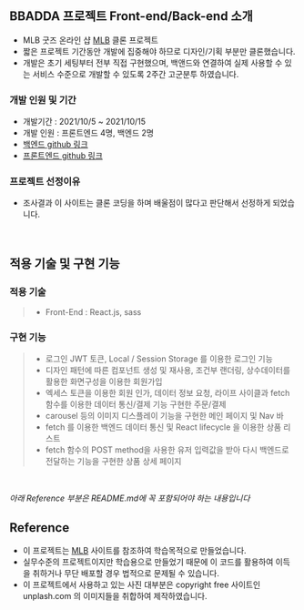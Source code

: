 ## BBADDA 프로젝트 Front-end/Back-end 소개

- MLB 굿즈 온라인 샵 [MLB](https://www.mlb-korea.com/) 클론 프로젝트
- 짧은 프로젝트 기간동안 개발에 집중해야 하므로 디자인/기획 부분만 클론했습니다.
- 개발은 초기 세팅부터 전부 직접 구현했으며, 백앤드와 연결하여 실제 사용할 수 있는 서비스 수준으로 개발할 수 있도록 2주간 고군분투 하였습니다.

### 개발 인원 및 기간

- 개발기간 : 2021/10/5 ~ 2021/10/15
- 개발 인원 : 프론트엔드 4명, 백엔드 2명
- [백엔드 github 링크](https://github.com/wecode-bootcamp-korea/25-1st-bbadda-backend)
- [프론트엔드 github 링크](https://github.com/wecode-bootcamp-korea/25-1st-bbadda-frontend)

### 프로젝트 선정이유

- 조사결과 이 사이트는 클론 코딩을 하며 배울점이 많다고 판단해서 선정하게 되었습니다.

<br>

## 적용 기술 및 구현 기능

### 적용 기술

> - Front-End : React.js, sass

### 구현 기능

> - 로그인 JWT 토큰, Local / Session Storage 를 이용한 로그인 기능
> - 디자인 패턴에 따른 컴포넌트 생성 및 재사용, 조건부 랜더링, 상수데이터를 활용한 화면구성을 이용한 회원가입
> - 엑세스 토큰을 이용한 회원 인가, 데이터 정보 요청, 라이프 사이클과 fetch함수를 이용한 데이터 통신/결제 기능 구현한 주문/결제
> - carousel 등의 이미지 디스플레이 기능을 구현한 메인 페이지 및 Nav 바
> - fetch 를 이용한 백엔드 데이터 통신 및 React lifecycle 을 이용한 상품 리스트
> - fetch 함수의 POST method을 사용한 유저 입력값을 받아 다시 백엔드로 전달하는 기능을 구현한 상품 상세 페이지

<br>

_아래 Reference 부분은 README.md에 꼭 포함되어야 하는 내용입니다_

## Reference

- 이 프로젝트는 [MLB](https://www.mlb-korea.com/) 사이트를 참조하여 학습목적으로 만들었습니다.
- 실무수준의 프로젝트이지만 학습용으로 만들었기 때문에 이 코드를 활용하여 이득을 취하거나 무단 배포할 경우 법적으로 문제될 수 있습니다.
- 이 프로젝트에서 사용하고 있는 사진 대부분은 copyright free 사이트인 unplash.com 의 이미지들을 취합하여 제작하였습니다.
